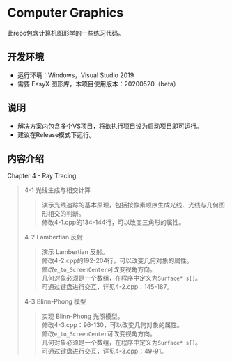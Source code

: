 Computer Graphics
=======
此repo包含计算机图形学的一些练习代码。<br>

开发环境
-------
* 运行环境：Windows，Visual Studio 2019
* 需要 EasyX 图形库，本项目使用版本：20200520（beta）

说明
-------
* 解决方案内包含多个VS项目，将欲执行项目设为启动项目即可运行。
* 建议在Release模式下运行。

内容介绍
-------
Chapter 4 - Ray Tracing
>4-1 光线生成与相交计算
>>演示光线追踪的基本原理，包括按像素顺序生成光线、光线与几何图形相交的判断。<br>
>>修改4-1.cpp的134-144行，可以改变三角形的属性。
>
>4-2 Lambertian 反射
>>演示 Lambertian 反射。<br>
>>修改4-2.cpp的192-204行，可以改变几何对象的属性。<br>
>>修改<code>e_to_ScreenCenter</code>可改变视角方向。<br>
>>几何对象必须是一个数组，在程序中定义为<code>Surface* s[]</code>。<br>
>>可通过键盘进行交互，详见4-2.cpp：145-187。
>
>4-3 Blinn-Phong 模型
>>实现 Blinn-Phong 光照模型。<br>
>>修改4-3.cpp：96-130，可以改变几何对象的属性。<br>
>>修改<code>e_to_ScreenCenter</code>可改变视角方向。<br>
>>几何对象必须是一个数组，在程序中定义为<code>Surface* s[]</code>。<br>
>>可通过键盘进行交互，详见4-3.cpp：49-91。
